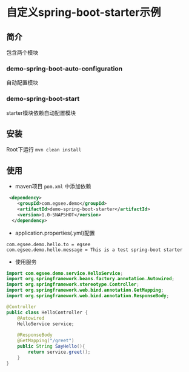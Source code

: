 # 自定义spring-boot-starter示例

## 简介
包含两个模块

### demo-spring-boot-auto-configuration
自动配置模块

### demo-spring-boot-start
starter模块依赖自动配置模块


## 安装

Root下运行 `mvn clean install`


## 使用

- maven项目 `pom.xml` 中添加依赖

```xml
 <dependency>
    <groupId>com.egsee.demo</groupId>
    <artifactId>demo-spring-boot-starter</artifactId>
    <version>1.0-SNAPSHOT</version>
  </dependency>
```

- application.properties(.yml)配置
```
com.egsee.demo.hello.to = egsee
com.egsee.demo.hello.message = This is a test spring-boot starter
```

- 使用服务
```java
import com.egsee.demo.service.HelloService;
import org.springframework.beans.factory.annotation.Autowired;
import org.springframework.stereotype.Controller;
import org.springframework.web.bind.annotation.GetMapping;
import org.springframework.web.bind.annotation.ResponseBody;

@Controller
public class HelloController {
    @Autowired
    HelloService service;
    
    @ResponseBody
    @GetMapping("/greet")
    public String SayHello(){
        return service.greet();
    }
}
```
